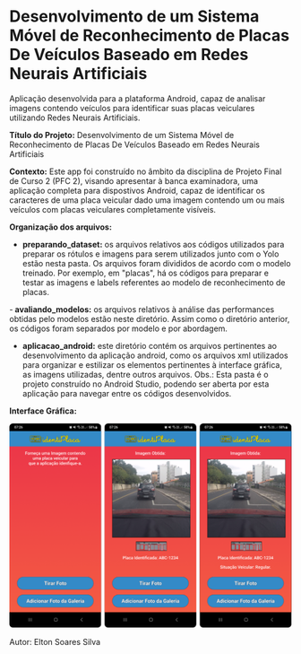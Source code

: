 # Desenvolvimento de um Sistema Móvel de Reconhecimento de Placas De Veículos Baseado em Redes Neurais Artificiais

Aplicação desenvolvida para a plataforma Android, capaz de analisar imagens contendo veículos para identificar suas placas veiculares utilizando Redes Neurais Artificiais.

<b>Título do Projeto:</b>  Desenvolvimento de um Sistema Móvel de Reconhecimento de Placas De Veículos Baseado em Redes Neurais Artificiais

<b>Contexto:</b> Este app foi construído no âmbito da disciplina de Projeto Final de Curso 2 (PFC 2), visando apresentar à banca examinadora, uma aplicação completa para dispostivos Android, capaz de identificar os caracteres de uma placa veicular dado uma imagem contendo um ou mais veículos com placas veiculares completamente visíveis.

<b>Organização dos arquivos: </b>

- <b>preparando_dataset:</b> os arquivos relativos aos códigos utilizados para preparar os rótulos e imagens para serem utilizados junto com o Yolo estão nesta pasta. Os arquivos foram divididos de acordo com o modelo treinado. Por exemplo, em "placas", há os códigos para preparar e testar as imagens e labels referentes ao modelo de reconhecimento de placas.

-<b> avaliando_modelos:</b> os arquivos relativos à análise das performances obtidas pelo modelos estão neste diretório. Assim como o diretório anterior, os códigos foram separados por modelo e por abordagem.

- <b>aplicacao_android:</b> este diretório contém os arquivos pertinentes ao desenvolvimento da aplicação android, como os arquivos xml utilizados para organizar e estilizar os elementos pertinentes à interface gráfica, as imagens utilizadas, dentre outros arquivos. Obs.: Esta pasta é o projeto construído no Android Studio, podendo ser aberta por esta aplicação para navegar entre os códigos desenvolvidos.

<b>Interface Gráfica:</b>
<div align="center"><img src="./app-front.png" /></div>


Autor: Elton Soares Silva